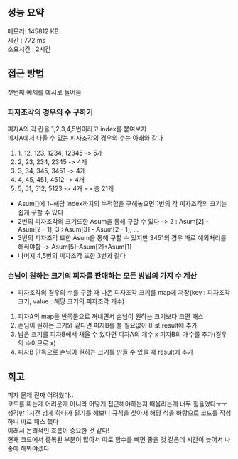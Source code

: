 
## 성능 요약
메모리: 145812 KB  
시간 : 772 ms  
소요시간 : 2시간  


## 접근 방법
첫번째 예제를 예시로 들어봄

### 피자조각의 경우의 수 구하기
피자A의 각 칸을 1,2,3,4,5번이라고 index를 붙여보자  
피자A에서 나올 수 있는 피자조각의 경우의 수는 아래와 같다  
1. 1, 12, 123, 1234, 12345 -> 5개
2. 2, 23, 234, 2345 -> 4개
3. 3, 34, 345, 3451 -> 4개
4. 4, 45, 451, 4512 -> 4개
5. 5, 51, 512, 5123 -> 4개
=> 총 21개  


- Asum[]에 1~해당 index까지의 누적합을 구해놓으면 1번의 각 피자조각의 크기는 쉽게 구할 수 있다  
- 2번의 피자조각의 크기또한 Asum을 통해 구할 수 있다 -> 2 : Asum[2] - Asum[2 - 1], 3 : Asum[3] - Asum[2 - 1], ...  
- 3번의 피자조각 또한 Asum을 통해 구할 수 있지만 3451의 경우 따로 예외처리를 해줘야함 -> Asum[5]-Asum[2]+Asum[1]  
- 나머지 4,5번의 피자조각 또한 3번과 같다  

### 손님이 원하는 크기의 피자를 판매하는 모든 방법의 가지 수 계산
- 피자조각의 경우의 수를 구할 때 나온 피자조각 크기를 map에 저장(key : 피자조각 크기, value : 해당 크기의 피자조각 개수) 

   
1. 피자A의 map을 반목문으로 꺼내면서 손님이 원하는 크기보다 크면 패스  
2. 손님이 원하는 크기와 같다면 피자B를 볼 필요없이 바로 result에 추가  
3. 남은 크기를 피자B에서 채울 수 있다면 피자A의 개수 x 피자B의 개수를 추가(경우의 수이므로 x)
4. 피자B 단독으로 손님이 원하는 크기를 만들 수 있을 때 result에 추가 


## 회고
피자 문제 진짜 어려웠다..  
코드를 짜는게 어려운게 아니라 어떻게 접근해야하는지 떠올리는게 너무 힘들었다ㅜㅜ  
생각만 1시간 넘게 하다가 필기를 해보니 규칙을 찾아서 해당 식을 바탕으로 코드를 작성하니 바로 패스 했다  
이래서 논리적인 흐름이 중요한 것 같다!  
현재 코드에서 중복된 부분이 많아서 따로 함수를 빼면 좋을 것 같은데 시간이 늦어서 나중에 해봐야겠다  


